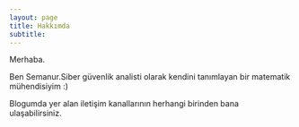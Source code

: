 ```yaml
---
layout: page
title: Hakkımda
subtitle:
---
```






Merhaba.

Ben Semanur.Siber güvenlik analisti olarak kendini tanımlayan bir matematik mühendisiyim :)

Blogumda yer alan iletişim kanallarının herhangi birinden bana ulaşabilirsiniz.


